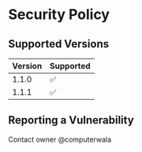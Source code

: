 # Security Policy

## Supported Versions
| Version | Supported          |
| ------- | ------------------ |
| 1.1.0   | :white_check_mark: |
| 1.1.1   | :white_check_mark: |

## Reporting a Vulnerability
Contact owner @computerwala
